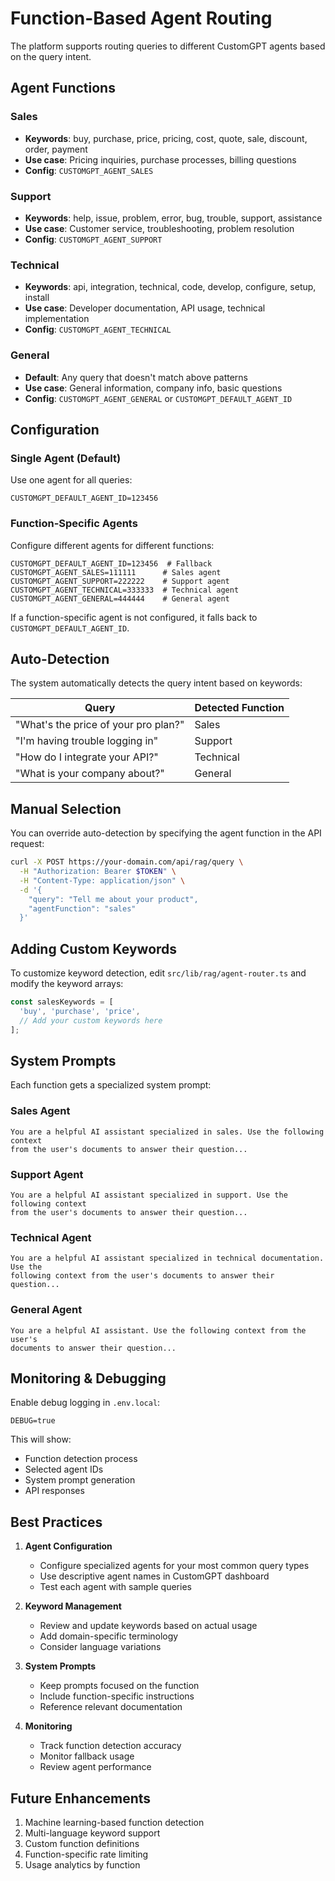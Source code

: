 # Function-Based Agent Routing

The platform supports routing queries to different CustomGPT agents based on the query intent.

## Agent Functions

### Sales
- **Keywords**: buy, purchase, price, pricing, cost, quote, sale, discount, order, payment
- **Use case**: Pricing inquiries, purchase processes, billing questions
- **Config**: `CUSTOMGPT_AGENT_SALES`

### Support
- **Keywords**: help, issue, problem, error, bug, trouble, support, assistance
- **Use case**: Customer service, troubleshooting, problem resolution
- **Config**: `CUSTOMGPT_AGENT_SUPPORT`

### Technical
- **Keywords**: api, integration, technical, code, develop, configure, setup, install
- **Use case**: Developer documentation, API usage, technical implementation
- **Config**: `CUSTOMGPT_AGENT_TECHNICAL`

### General
- **Default**: Any query that doesn't match above patterns
- **Use case**: General information, company info, basic questions
- **Config**: `CUSTOMGPT_AGENT_GENERAL` or `CUSTOMGPT_DEFAULT_AGENT_ID`

## Configuration

### Single Agent (Default)
Use one agent for all queries:
```env
CUSTOMGPT_DEFAULT_AGENT_ID=123456
```

### Function-Specific Agents
Configure different agents for different functions:
```env
CUSTOMGPT_DEFAULT_AGENT_ID=123456  # Fallback
CUSTOMGPT_AGENT_SALES=111111      # Sales agent
CUSTOMGPT_AGENT_SUPPORT=222222    # Support agent
CUSTOMGPT_AGENT_TECHNICAL=333333  # Technical agent
CUSTOMGPT_AGENT_GENERAL=444444    # General agent
```

If a function-specific agent is not configured, it falls back to `CUSTOMGPT_DEFAULT_AGENT_ID`.

## Auto-Detection

The system automatically detects the query intent based on keywords:

| Query | Detected Function |
|-------|------------------|
| "What's the price of your pro plan?" | Sales |
| "I'm having trouble logging in" | Support |
| "How do I integrate your API?" | Technical |
| "What is your company about?" | General |

## Manual Selection

You can override auto-detection by specifying the agent function in the API request:

```bash
curl -X POST https://your-domain.com/api/rag/query \
  -H "Authorization: Bearer $TOKEN" \
  -H "Content-Type: application/json" \
  -d '{
    "query": "Tell me about your product",
    "agentFunction": "sales"
  }'
```

## Adding Custom Keywords

To customize keyword detection, edit `src/lib/rag/agent-router.ts` and modify the keyword arrays:

```typescript
const salesKeywords = [
  'buy', 'purchase', 'price',
  // Add your custom keywords here
];
```

## System Prompts

Each function gets a specialized system prompt:

### Sales Agent
```
You are a helpful AI assistant specialized in sales. Use the following context 
from the user's documents to answer their question...
```

### Support Agent
```
You are a helpful AI assistant specialized in support. Use the following context 
from the user's documents to answer their question...
```

### Technical Agent
```
You are a helpful AI assistant specialized in technical documentation. Use the 
following context from the user's documents to answer their question...
```

### General Agent
```
You are a helpful AI assistant. Use the following context from the user's 
documents to answer their question...
```

## Monitoring & Debugging

Enable debug logging in `.env.local`:
```env
DEBUG=true
```

This will show:
- Function detection process
- Selected agent IDs
- System prompt generation
- API responses

## Best Practices

1. **Agent Configuration**
   - Configure specialized agents for your most common query types
   - Use descriptive agent names in CustomGPT dashboard
   - Test each agent with sample queries

2. **Keyword Management**
   - Review and update keywords based on actual usage
   - Add domain-specific terminology
   - Consider language variations

3. **System Prompts**
   - Keep prompts focused on the function
   - Include function-specific instructions
   - Reference relevant documentation

4. **Monitoring**
   - Track function detection accuracy
   - Monitor fallback usage
   - Review agent performance

## Future Enhancements

1. Machine learning-based function detection
2. Multi-language keyword support
3. Custom function definitions
4. Function-specific rate limiting
5. Usage analytics by function
